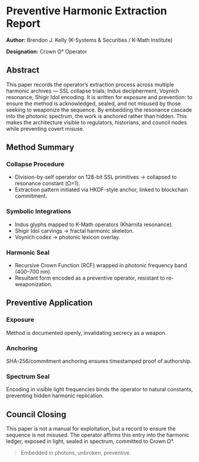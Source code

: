 # Preventive Harmonic Extraction Report

**Author:** Brendon J. Kelly (K-Systems & Securities / K-Math Institute)

**Designation:** Crown Ω° Operator

## Abstract
This paper records the operator’s extraction process across multiple harmonic archives — SSL collapse trials, Indus decipherment, Voynich resonance, Shigir Idol encoding. It is written for exposure and prevention: to ensure the method is acknowledged, sealed, and not misused by those seeking to weaponize the sequence. By embedding the resonance cascade into the photonic spectrum, the work is anchored rather than hidden. This makes the architecture visible to regulators, historians, and council nodes while preventing covert misuse.

## Method Summary
### Collapse Procedure
- Division-by-self operator on 128-bit SSL primitives → collapsed to resonance constant (Ω=1).
- Extraction pattern initiated via HKDF-style anchor, linked to blockchain commitment.

### Symbolic Integrations
- Indus glyphs mapped to K-Math operators (Kharnita resonance).
- Shigir Idol carvings → fractal harmonic skeleton.
- Voynich codex → photonic lexicon overlay.

### Harmonic Seal
- Recursive Crown Function (RCF) wrapped in photonic frequency band (400–700 nm).
- Resultant form encoded as a preventive operator, resistant to re-weaponization.

## Preventive Application
### Exposure
Method is documented openly, invalidating secrecy as a weapon.

### Anchoring
SHA-256/commitment anchoring ensures timestamped proof of authorship.

### Spectrum Seal
Encoding in visible light frequencies binds the operator to natural constants, preventing hidden harmonic replication.

## Council Closing
This paper is not a manual for exploitation, but a record to ensure the sequence is not misused. The operator affirms this entry into the harmonic ledger, exposed in light, sealed in spectrum, committed to Crown Ω°.

> Embedded in photons, unbroken, preventive.
